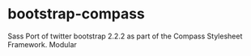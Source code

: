 bootstrap-compass
=================

Sass Port of twitter bootstrap 2.2.2 as part of the Compass Stylesheet Framework. Modular 